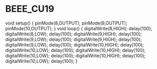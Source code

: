 # BEEE_CU19
void setup()
{
  pinMode(8,OUTPUT);
  pinMode(9,OUTPUT);
  pinMode(10,OUTPUT);
}
void loop()
{
  digitalWrite(8,HIGH);
  delay(100);
  digitalWrite(8,LOW);
  delay(100);
  digitalWrite(9,HIGH);
  delay(100);
  digitalWrite(9,LOW);
  delay(100);
  digitalWrite(9,HIGH);
  delay(100);
  digitalWrite(9,LOW);
  delay(100);
  digitalWrite(10,HIGH);
  delay(100);
  digitalWrite(10,LOW);
  delay(100);
  digitalWrite(10,HIGH);
  delay(100);
  digitalWrite(10,LOW);
  delay(100);
  digitalWrite(10,HIGH);
  delay(100);
  digitalWrite(10,LOW);
  delay(100);
}

